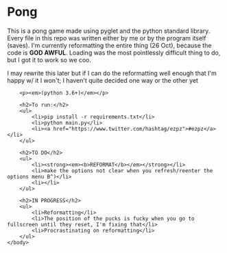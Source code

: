 <!DOCTYPE html>

<html>
	<body>
		<h1> Pong </h1>
		<p>This is a pong game made using pyglet and the python standard library. Every file in this repo was written either by me or by the program itself (saves). I'm currently reformatting the entire thing (26 Oct), because the code is <strong>GOD AWFUL</strong>. Loading was the most pointlessly difficult thing to do, but I got it to work so we coo. </p>
		<p>I may rewrite this later but if I can do the reformatting well enough that I'm happy w/ it I won't; I haven't quite decided one way or the other yet</p>
		
		<p><em>(python 3.6+)</em></p>

		<h2>To run:</h2>
		<ul>
			<li>pip install -r requirements.txt</li>
			<li>python main.py</li>
			<li><a href="https://www.twitter.com/hashtag/ezpz">#ezpz</a></li>
		</ul>

		<h2>TO DO</h2>
		<ul>
			<li><strong><em><b>REFORMAT</b></em></strong></li>
			<li>make the options not clear when you refresh/reenter the options menu B^)</li>
			<li></li>
		</ul>

		<h2>IN PROGRESS</h2>
		<ul>
			<li>Reformatting</li>
			<li>The position of the pucks is fucky when you go to fullscreen until they reset, I'm fixing that</li>
			<li>Procrastinating on reformatting</li>
		</ul>
	</body>
</html>
